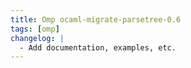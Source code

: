 ```yaml
---
title: Omp ocaml-migrate-parsetree-0.6
tags: [omp]
changelog: |
  - Add documentation, examples, etc.
---
```


